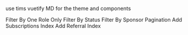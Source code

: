 use tims vuetify MD for the theme and components

Filter By One Role Only
Filter By Status
Filter By Sponsor
Pagination
Add Subscriptions Index
Add Referral Index
